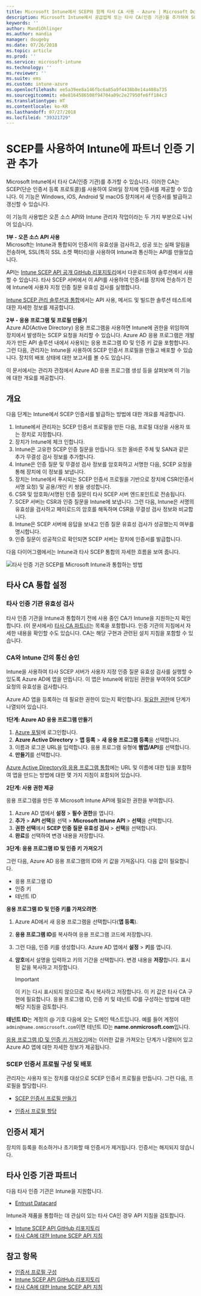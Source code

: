 ```yaml
---
title: Microsoft Intune에서 SCEP와 함께 타사 CA 사용 - Azure | Microsoft Docs
description: Microsoft Intune에서 공급업체 또는 타사 CA(인증 기관)를 추가하여 SCEP 프로토콜을 통해 모바일 장치에 인증서를 발급할 수 있습니다. 이 개요에서 Azure AD(Active Directory) 응용 프로그램은 Microsoft Intune에 인증서 유효성 검사 권한을 부여합니다. 그런 다음, SCEP 서버 설정에서 AAD 응용 프로그램의 응용 프로그램 ID, 인증 키 및 테넌트 ID를 사용하여 인증서를 발급합니다.
keywords: ''
author: MandiOhlinger
ms.author: mandia
manager: dougeby
ms.date: 07/26/2018
ms.topic: article
ms.prod: ''
ms.service: microsoft-intune
ms.technology: ''
ms.reviewer: ''
ms.suite: ems
ms.custom: intune-azure
ms.openlocfilehash: ee5a39ee8a146fbc6a85a9f4438b8e14a408a735
ms.sourcegitcommit: e8e8164586508f94704a09c2e27950fe6ff184c3
ms.translationtype: HT
ms.contentlocale: ko-KR
ms.lasthandoff: 07/27/2018
ms.locfileid: "39321729"
---
```

# <a name="add-partner-certification-authority-in-intune-using-scep"></a>SCEP를 사용하여 Intune에 파트너 인증 기관 추가

Microsoft Intune에서 타사 CA(인증 기관)를 추가할 수 있습니다. 이러한 CA는 SCEP(단순 인증서 등록 프로토콜)를 사용하여 모바일 장치에 인증서를 제공할 수 있습니다. 이 기능은 Windows, iOS, Android 및 macOS 장치에서 새 인증서를 발급하고 갱신할 수 있습니다.

이 기능의 사용법은 오픈 소스 API와 Intune 관리자 작업이라는 두 가지 부분으로 나뉘어 있습니다.

**1부 - 오픈 소스 API 사용**  
Microsoft는 Intune과 통합되어 인증서의 유효성을 검사하고, 성공 또는 실패 알림을 전송하며, SSL(특히 SSL 소켓 팩터리)을 사용하여 Intune과 통신하는 API를 만들었습니다.

API는 [Intune SCEP API 공개 GitHub 리포지토리](http://github.com/Microsoft/Intune-Resource-Access/tree/develop/src/CsrValidation)에서 다운로드하여 솔루션에서 사용할 수 있습니다. 타사 SCEP 서버에서 이 API를 사용하여 인증서를 장치에 전송하기 전에 Intune에 사용자 지정 인증 질문 유효성 검사를 실행합니다.

[Intune SCEP 관리 솔루션과 통합](scep-libraries-apis.md)에서는 API 사용, 메서드 및 빌드한 솔루션 테스트에 대한 자세한 정보를 제공합니다.

**2부 - 응용 프로그램 및 프로필 만들기**  
Azure AD(Active Directory) 응용 프로그램을 사용하면 Intune에 권한을 위임하여 장치에서 발생하는 SCEP 요청을 처리할 수 있습니다. Azure AD 응용 프로그램은 개발자가 만든 API 솔루션 내에서 사용되는 응용 프로그램 ID 및 인증 키 값을 포함합니다. 그런 다음, 관리자는 Intune을 사용하여 SCEP 인증서 프로필을 만들고 배포할 수 있습니다. 장치의 배포 상태에 대한 보고서를 볼 수도 있습니다.

이 문서에서는 관리자 관점에서 Azure AD 응용 프로그램 생성 등을 살펴보며 이 기능에 대한 개요를 제공합니다.

## <a name="overview"></a>개요

다음 단계는 Intune에서 SCEP 인증서를 발급하는 방법에 대한 개요를 제공합니다.

1. Intune에서 관리자는 SCEP 인증서 프로필을 만든 다음, 프로필 대상을 사용자 또는 장치로 지정합니다.
2. 장치가 Intune에 체크 인합니다.
3. Intune은 고유한 SCEP 인증 질문을 만듭니다. 또한 올바른 주체 및 SAN과 같은 추가 무결성 검사 정보를 추가합니다.
4. Intune은 인증 질문 및 무결성 검사 정보를 암호화하고 서명한 다음, SCEP 요청을 통해 장치에 이 정보를 보냅니다.
5. 장치는 Intune에서 푸시되는 SCEP 인증서 프로필을 기반으로 장치에 CSR(인증서 서명 요청) 및 공용/개인 키 쌍을 생성합니다.
6. CSR 및 암호화/서명된 인증 질문이 타사 SCEP 서버 엔드포인트로 전송됩니다.
7. SCEP 서버는 CSR과 인증 질문을 Intune에 보냅니다. 그런 다음, Intune은 서명의 유효성을 검사하고 페이로드의 암호를 해독하며 CSR을 무결성 검사 정보와 비교합니다.
8. Intune은 SCEP 서버에 응답을 보내고 인증 질문 유효성 검사가 성공했는지 여부를 명시합니다.  
9. 인증 질문이 성공적으로 확인되면 SCEP 서버는 장치에 인증서를 발급합니다.

다음 다이어그램에서는 Intune과 타사 SCEP 통합의 자세한 흐름을 보여 줍니다.

![타사 인증 기관 SCEP를 Microsoft Intune과 통합하는 방법](./media/scep-certificate-vendor-integration.png)

## <a name="set-up-third-party-ca-integration"></a>타사 CA 통합 설정

### <a name="validate-third-party-certification-authority"></a>타사 인증 기관 유효성 검사

타사 인증 기관을 Intune과 통합하기 전에 사용 중인 CA가 Intune을 지원하는지 확인합니다. (이 문서에서) [타사 CA 파트너](#third-party-certification-authority-partners)는 목록을 포함합니다. 인증 기관의 지침에서 자세한 내용을 확인할 수도 있습니다. CA는 해당 구현과 관련된 설치 지침을 포함할 수 있습니다.

### <a name="authorize-communication-between-ca-and-intune"></a>CA와 Intune 간의 통신 승인

Intune을 사용하여 타사 SCEP 서버가 사용자 지정 인증 질문 유효성 검사를 실행할 수 있도록 Azure AD에 앱을 만듭니다. 이 앱은 Intune에 위임된 권한을 부여하여 SCEP 요청의 유효성을 검사합니다.

Azure AD 앱을 등록하는 데 필요한 권한이 있는지 확인합니다. [필요한 권한](https://docs.microsoft.com/azure/azure-resource-manager/resource-group-create-service-principal-portal#required-permissions)에 단계가 나열되어 있습니다.

**1단계: Azure AD 응용 프로그램 만들기**

1. [Azure 포털](https://portal.azure.com)에 로그인합니다.
2. **Azure Active Directory** > **앱 등록** > **새 응용 프로그램 등록**을 선택합니다.
3. 이름과 로그온 URL을 입력합니다. 응용 프로그램 유형에 **웹앱/API**를 선택합니다.
4. **만들기**를 선택합니다.

[Azure Active Directory와 응용 프로그램 통합](https://docs.microsoft.com/azure/active-directory/develop/active-directory-integrating-applications)에는 URL 및 이름에 대한 팁을 포함하여 앱을 만드는 방법에 대한 몇 가지 지침이 포함되어 있습니다.

**2단계: 사용 권한 제공**

응용 프로그램을 만든 후 Microsoft Intune API에 필요한 권한을 부여합니다.

1. Azure AD 앱에서 **설정** > **필수 권한**을 엽니다.  
2. **추가** > **API 선택**을 선택 > **Microsoft Intune API** > **선택**을 선택합니다.
3. **권한 선택**에서 **SCEP 인증 질문 유효성 검사** > **선택**을 선택합니다.
4. **완료**를 선택하여 변경 내용을 저장합니다.

**3단계: 응용 프로그램 ID 및 인증 키 가져오기**

그런 다음, Azure AD 응용 프로그램의 ID와 키 값을 가져옵니다. 다음 값이 필요합니다.

- 응용 프로그램 ID
- 인증 키
- 테넌트 ID

**응용 프로그램 ID 및 인증 키를 가져오려면**:

1. Azure AD에서 새 응용 프로그램을 선택합니다(**앱 등록**).
2. **응용 프로그램 ID**를 복사하여 응용 프로그램 코드에 저장합니다.
3. 그런 다음, 인증 키를 생성합니다. Azure AD 앱에서 **설정** > **키**를 엽니다.
4. **암호**에서 설명을 입력하고 키의 기간을 선택합니다. 변경 내용을 **저장**합니다. 표시된 값을 복사하고 저장합니다.

    > [!IMPORTANT]
    > 이 키는 다시 표시되지 않으므로 즉시 복사하고 저장합니다. 이 키 값은 타사 CA 구현에 필요합니다. 응용 프로그램 ID, 인증 키 및 테넌트 ID를 구성하는 방법에 대한 해당 지침을 검토합니다.

**테넌트 ID**는 계정의 @ 기호 다음에 오는 도메인 텍스트입니다. 예를 들어 계정이 `admin@name.onmicrosoft.com`이면 테넌트 ID는 **name.onmicrosoft.com**입니다.

[응용 프로그램 ID 및 인증 키 가져오기](https://docs.microsoft.com/azure/azure-resource-manager/resource-group-create-service-principal-portal#get-application-id-and-authentication-key)에는 이러한 값을 가져오는 단계가 나열되어 있고 Azure AD 앱에 대한 자세한 정보가 제공됩니다.

### <a name="configure-and-deploy-a-scep-certificate-profile"></a>SCEP 인증서 프로필 구성 및 배포
관리자는 사용자 또는 장치를 대상으로 SCEP 인증서 프로필을 만듭니다. 그런 다음, 프로필을 할당합니다.

- [SCEP 인증서 프로필 만들기](certificates-scep-configure.md#create-a-scep-certificate-profile)

- [인증서 프로필 할당](certificates-scep-configure.md#assign-the-certificate-profile)

## <a name="removing-certificates"></a>인증서 제거

장치의 등록을 취소하거나 초기화할 때 인증서가 제거됩니다. 인증서는 해지되지 않습니다.

## <a name="third-party-certification-authority-partners"></a>타사 인증 기관 파트너
다음 타사 인증 기관은 Intune을 지원합니다.

- [Entrust Datacard](http://www.entrustdatacard.com/resource-center/documents/documentation)

Intune과 제품을 통합하는 데 관심이 있는 타사 CA인 경우 API 지침을 검토합니다.

- [Intune SCEP API GitHub 리포지토리](http://github.com/Microsoft/Intune-Resource-Access/tree/develop/src/CsrValidation)
- [타사 CA에 대한 Intune SCEP API 지침](scep-libraries-apis.md)

## <a name="see-also"></a>참고 항목

- [인증서 프로필 구성](certificates-scep-configure.md)
- [Intune SCEP API GitHub 리포지토리](http://github.com/Microsoft/Intune-Resource-Access/tree/develop/src/CsrValidation)
- [타사 CA에 대한 Intune SCEP API 지침](scep-libraries-apis.md)
